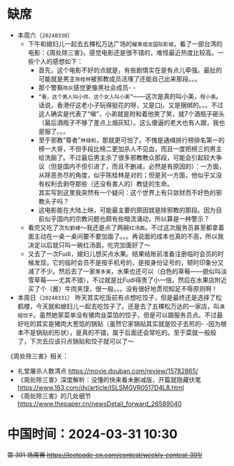 
# 缺席

- 本周六（`20240330`） 
  * 下午和媳妇儿一起去五棵松万达广场的`耀莱成龙国际影城`，看了一部台湾的电影：《周处除三害》。感觉电影还是很不错的，难怪最近热度比较高。一些个人的感想如下：
    + 首先，这个电影不好的点就是，有些剧情实在是有点儿牵强。最扯的可能就是男主`陈桂林`被邪教成员活埋了还能自己出来那段。。。
    + 那个警察`陈灰`感觉更像黑社会成员- -
    + `“看，这个男人叫小帅，这个女人叫小美”`——这次是真的叫小美，`程小美`。话说，香港仔这老小子玩得挺花的呀，又是口j，又是捆绑的。。。不过这人确实是代表了“嗔”，小弟就是附和着他笑了笑，就7个酒瓶子砸头（最后酒瓶子不够了差点上烟灰缸）。这么傻逼的老大也有人跟，我也是服了。。。
    + 至于邪教“尊者”`林禄和`，那就更可怕了。不愧是通缉排行榜排名第一的榜一大哥，不但手段比榜二更加杀人不见血，而且一度把榜三的男主给洗脑了。不过最后男主杀了很多邪教教众那段，可能会引起较大争议（但是国内不但引进了，而且不删减，必然是有原因的）：一方面，从除恶务尽的角度，似乎陈桂林是对的；但是另一方面，他似乎又没有权利去剥夺那些（还没有害人的）教徒的生命。 <br> 其实写到这里我突然有一个疑问：这个世界上有只敛财而不好色的邪教头子吗？
    + 这电影能在大陆上映，可能最主要的原因就是除邪教的那段。因为目前似乎国内的宗教问题也颇有些暗流涌动，所以算是一种警示？
  * 看完又吃了次`松鹤楼`～我还是点了两碗`红汤面`。不过这次服务员甚至都拿着面主动在一桌一桌问要不要加面了。。。再说面的成本也真的不高，所以我决定以后就只叫一碗红汤面，吃完加面好了～
  * 又去了一次Fudi，媳妇儿想买点水果。结果结账前准备注册临时会员的时候发现，它的临时会员不是按手机号的，是按身份证号的，顿时印象分又减了不少。然后去了一家`果多美`，水果也还可以（白色的草莓——貌似叫淡雪草莓——尤其不错），不过就是比Fudi得贵了小一倍。然后在水果店附近买了个（酱）牛肉夹馍，很一般。。。没有很好地贯彻知足不辱原则啊！
- 本周日（`20240331`） 昨天其实吃饭前有点想吃饺子，但是最终还是选择了松鹤楼，今天就和媳妇儿一起去吃饺子了。还是去了五棵松万达的一家店，叫`满姐饺子`。虽然她家菜单没有猪肉韭菜馅的饺子，但是可以跟服务员点。不过最好吃的其实是猪肉大葱馅的锅贴（虽然它家锅贴其实就是饺子去煎的- -因为根本不是锅贴的形状），是真的不错，属于后面还会常吃的。至于菜就一般般了，下次去应该只点锅贴和饺子就可以了～

《周处除三害》相关：
- 礼堂屠杀人数清点 https://movie.douban.com/review/15782865/
- 《周处除三害》深度解析：没懂的快来看未删减版，开篇就隐藏伏笔 https://www.163.com/dy/article/ISLSMGVR0517D4L8.html
- 《周处除三害》的几处细节 https://www.thepaper.cn/newsDetail_forward_26589040

# 中国时间：2024-03-31 10:30

~~第 391 场周赛 https://leetcode-cn.com/contest/weekly-contest-391/~~
